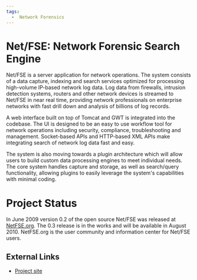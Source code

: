 ```yaml
---
tags:
  -  Network Forensics
---
```

# Net/FSE: Network Forensic Search Engine

Net/FSE is a server application for network operations. The system
consists of a data capture, indexing and search services optimized for
processing high-volume IP-based network log data. Log data from
firewalls, intrusion detection systems, routers and other network
devices is streamed to Net/FSE in near real time, providing network
professionals on enterprise networks with fast drill down and analysis
of billions of log records.

A web interface built on top of Tomcat and GWT is integrated into the
codebase. The UI is designed to be an easy to use workflow tool for
network operations including security, compliance, troubleshooting and
management. Socket-based APIs and HTTP-based XML APIs make integrating
search of network log data fast and easy.

The system is also moving towards a plugin architecture which will allow
users to build custom data processing engines to meet individual needs.
The core system handles capture and storage, as well as search/query
functionality, allowing plugins to easily leverage the system's
capabilities with minimal coding.

# Project Status

In June 2009 version 0.2 of the open source Net/FSE was released at
[NetFSE.org](http://www.netfse.org). The 0.3 release is in the works and
will be available in August 2010. NetFSE.org is the user community and
information center for Net/FSE users.

## External Links

- [Project site](https://code.google.com/p/netfse/)

